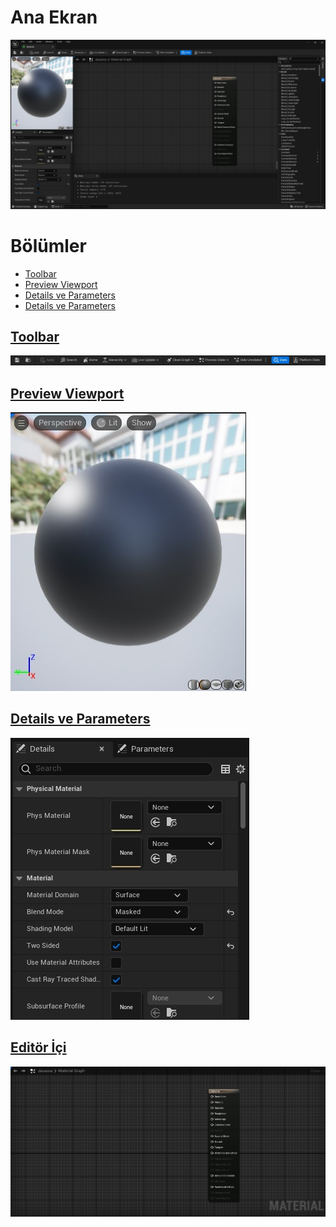 # Ana Ekran
<img src="../../Dosyalar/Materyal_Editor_Ana_Ekran.jpg">



# Bölümler

* [Toolbar](#toolbar)
* [Preview Viewport](#preview-viewport)
* [Details ve Parameters](#details-ve-parameters)
* [Details ve Parameters](#edit%C3%B6r-i%CC%87%C3%A7i)



## [Toolbar](Editörler/Materyal%20Editörü/Toolbar)
<img src="../../Dosyalar/Materyal_Editor_Toolbar.jpg">

## [Preview Viewport](Editörler/Materyal%20Editörü/Preview%20Viewport)
<img src="../../Dosyalar/Materyal_Editor_Preview_Viewport.jpg">

## [Details ve Parameters](Editörler/Materyal%20Editörü/Details%20ve%20Parameters)
<img src="../../Dosyalar/Materyal_Editor_Details_ve_Parameters.jpg">

## [Editör İçi](Editörler/Materyal%20Editörü/Editör%20İçi)
<img src="../../Dosyalar/Materyal_Editor_Editör_İçi.jpg">
